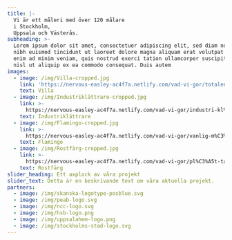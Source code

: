 ```yaml
---
title: |-
  Vi är ett måleri med över 120 målare
  i Stockholm,
  Uppsala och Västerås.
subheading: >-
  Lorem ipsum dolor sit amet, consectetuer adipiscing elit, sed diam nonummy
  nibh euismod tincidunt ut laoreet dolore magna aliquam erat volutpat. Ut wisi
  enim ad minim veniam, quis nostrud exerci tation ullamcorper suscipit lobortis
  nisl ut aliquip ex ea commodo consequat. Duis autem
images:
  - image: /img/Villa-cropped.jpg
    link: 'https://nervous-easley-ac4f7a.netlify.com/vad-vi-gor/totalentreprenad/'
    text: Villa
  - image: /img/Industriklättrare-cropped.jpg
    link: >-
      https://nervous-easley-ac4f7a.netlify.com/vad-vi-gor/industri-kl%C3%A4ttrare.-arbeten-d%C3%A4r-st%C3%A4llning-eller-skylift-ej-%C3%A4r-att-f%C3%B6redra-eller-kan-anv%C3%A4ndas./
    text: Industriklättrare
  - image: /img/Flamingo-cropped.jpg
    link: >-
      https://nervous-easley-ac4f7a.netlify.com/vad-vi-gor/vanlig-m%C3%A5lning-ovanligt-bra-eller-upplevelse/
    text: Flamingo
  - image: /img/Rostfärg-cropped.jpg
    link: >-
      https://nervous-easley-ac4f7a.netlify.com/vad-vi-gor/pl%C3%A5t-taksm%C3%A5lning/
    text: Rostfärg
slider_heading: Ett axplock av våra projekt
slider_text: Detta är en beskrivande text om våra aktuella projekt.
partners:
  - image: /img/skanska-logotype-posblue.svg
  - image: /img/peab-logo.svg
  - image: /img/ncc-logo.svg
  - image: /img/hsb-logo.png
  - image: /img/uppsalahem-logo.png
  - image: /img/stockholms-stad-logo.svg
---
```


